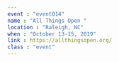```yaml
---
event : "event014"
name : "All Things Open "
location : "Raleigh, NC"
when : "October 13-15, 2019"
link : https://allthingsopen.org/
class : "event"
---
```

